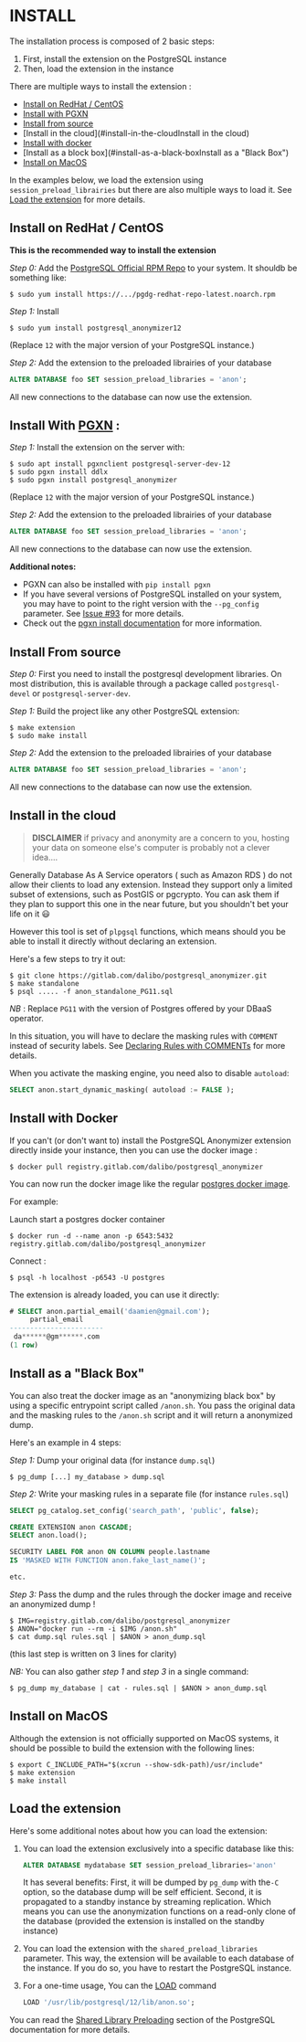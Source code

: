 INSTALL
===============================================================================

The installation process is composed of 2 basic steps: 

1. First, install the extension on the PostgreSQL instance
2. Then, load the extension in the instance

There are multiple ways to install the extension :

* [Install on RedHat / CentOS](#install-on-redhat-centos)
* [Install with PGXN](#install-with-pgxn)
* [Install from source](#install-from-source)
* [Install in the cloud](#install-in-the-cloudInstall in the cloud)
* [Install with docker](#install-with-docker)
* [Install as a block box](#install-as-a-black-boxInstall as a "Black Box")
* [Install on MacOS](#install-on-macos)

In the examples below, we load the extension using `session_preload_librairies` 
but there are also multiple ways to load it. See [Load the extension]
for more details.

[Load the extension]: #load-the-extension


Install on RedHat / CentOS
------------------------------------------------------------------------------

**This is the recommended way to install the extension**


_Step 0:_ Add the [PostgreSQL Official RPM Repo] to your system. It shouldb be 
something like:

```console
$ sudo yum install https://.../pgdg-redhat-repo-latest.noarch.rpm
```

[PostgreSQL Official RPM Repo]: https://yum.postgresql.org/


_Step 1:_ Install 

```console
$ sudo yum install postgresql_anonymizer12
```

(Replace `12` with the major version of your PostgreSQL instance.)

_Step 2:_  Add the extension to the preloaded librairies of your database

```sql
ALTER DATABASE foo SET session_preload_libraries = 'anon';
```

All new connections to the database can now use the extension.


Install With [PGXN](https://pgxn.org/) :
------------------------------------------------------------------------------


_Step 1:_  Install the extension on the server with:

```console
$ sudo apt install pgxnclient postgresql-server-dev-12 
$ sudo pgxn install ddlx
$ sudo pgxn install postgresql_anonymizer
```

(Replace `12` with the major version of your PostgreSQL instance.)

_Step 2:_  Add the extension to the preloaded librairies of your database

```sql
ALTER DATABASE foo SET session_preload_libraries = 'anon';
```

All new connections to the database can now use the extension.


**Additional notes:**

* PGXN can also be installed with `pip install pgxn`
* If you have several versions of PostgreSQL installed on your system, 
  you may have to point to the right version with the `--pg_config` 
  parameter. See [Issue #93] for more details.
* Check out the [pgxn install documentation] for more information.

[pgxn install documentation]: https://github.com/pgxn/pgxnclient/blob/master/docs/usage.rst#pgxn-install
[Issue #93]: https://gitlab.com/dalibo/postgresql_anonymizer/issues/93


Install From source
------------------------------------------------------------------------------

_Step 0:_ First you need to install the postgresql development libraries. On most
distribution, this is available through a package called `postgresql-devel`
or `postgresql-server-dev`.

_Step 1:_  Build the project like any other PostgreSQL extension:
   
```console
$ make extension
$ sudo make install
```

_Step 2:_  Add the extension to the preloaded librairies of your database

```sql
ALTER DATABASE foo SET session_preload_libraries = 'anon';
```

All new connections to the database can now use the extension.


Install in the cloud
------------------------------------------------------------------------------

> **DISCLAIMER** if privacy and anonymity are a concern to you, hosting your 
> data on someone else's computer is probably not a clever idea....

Generally Database As A Service operators ( such as Amazon RDS ) do not allow 
their clients to load any extension. Instead they support only a limited subset 
of extensions, such as PostGIS or pgcrypto. You can ask them if they plan to 
support this one in the near future, but you shouldn't bet your life on it 😃

However this tool is set of `plpgsql` functions, which means should you be able 
to install it directly without declaring an extension.

Here's a few steps to try it out:

```console
$ git clone https://gitlab.com/dalibo/postgresql_anonymizer.git
$ make standalone
$ psql ..... -f anon_standalone_PG11.sql
```

_NB_ : Replace `PG11` with the version of Postgres offered by your DBaaS operator.

In this situation, you will have to declare the masking rules with `COMMENT` instead 
of security labels. 
See [Declaring Rules with COMMENTs] for more details.

[Declaring Rules with COMMENTs]: declare_masking_rules.md#declaring-rules-with-comments 

When you activate the masking engine, you need also to disable `autoload`:

```sql
SELECT anon.start_dynamic_masking( autoload := FALSE );
```


Install with Docker
------------------------------------------------------------------------------

If you can't (or don't want to) install the PostgreSQL Anonymizer extension 
directly inside your instance, then you can use the docker image :

```console
$ docker pull registry.gitlab.com/dalibo/postgresql_anonymizer
```

You can now run the docker image like the regular [postgres docker image].

[postgres docker image]: https://hub.docker.com/_/postgres

For example:

Launch start a postgres docker container

```console
$ docker run -d --name anon -p 6543:5432 registry.gitlab.com/dalibo/postgresql_anonymizer
```

Connect :

```console
$ psql -h localhost -p6543 -U postgres
```

The extension is already loaded, you can use it directly:

```sql
# SELECT anon.partial_email('daamien@gmail.com');
     partial_email     
-----------------------
 da******@gm******.com
(1 row)
```

Install as a "Black Box"
------------------------------------------------------------------------------


You can also treat the docker image as an "anonymizing black box" by using a 
specific entrypoint script called `/anon.sh`. You pass the original data 
and the masking rules to the `/anon.sh` script and it will return a anonymized
dump.

Here's an example in 4 steps:

_Step 1:_  Dump your original data (for instance `dump.sql`)

```console
$ pg_dump [...] my_database > dump.sql
```

_Step 2:_  Write your masking rules in a separate file (for instance `rules.sql`)

```sql 
SELECT pg_catalog.set_config('search_path', 'public', false); 

CREATE EXTENSION anon CASCADE;
SELECT anon.load();

SECURITY LABEL FOR anon ON COLUMN people.lastname
IS 'MASKED WITH FUNCTION anon.fake_last_name()';

etc.
```

_Step 3:_  Pass the dump and the rules through the docker image and receive an 
anonymized dump !

```console
$ IMG=registry.gitlab.com/dalibo/postgresql_anonymizer
$ ANON="docker run --rm -i $IMG /anon.sh" 
$ cat dump.sql rules.sql | $ANON > anon_dump.sql
```

(this last step is written on 3 lines for clarity)

_NB:_ You can also gather _step 1_ and _step 3_ in a single command:

```console
$ pg_dump my_database | cat - rules.sql | $ANON > anon_dump.sql
```


Install on MacOS
------------------------------------------------------------------------------

Although the extension is not officially supported on MacOS systems, it should
be possible to build the extension with the following lines:

```console
$ export C_INCLUDE_PATH="$(xcrun --show-sdk-path)/usr/include" 
$ make extension
$ make install
```


Load the extension
------------------------------------------------------------------------------

Here's some additional notes about how you can load the extension:

1. You can load the extension exclusively into a specific database like this: 
   ```sql
   ALTER DATABASE mydatabase SET session_preload_libraries='anon'
   ```
   It has several benefits:  First, it will be dumped by `pg_dump` with the`-C` 
   option, so the database dump will be self efficient. Second, it is propagated 
   to a standby instance by streaming replication. Which means you can use the 
   anonymization functions on a read-only clone of the database (provided the 
   extension is installed on the standby instance)
  
2. You can load the extension with the `shared_preload_libraries` parameter.
   This way, the extension will be available to each database of the instance.
   If you do so, you have to restart the PostgreSQL instance.

3. For a one-time usage, You can the [LOAD] command
   ```sql
   LOAD '/usr/lib/postgresql/12/lib/anon.so';
   ```

You can read the [Shared Library Preloading] section of the PostgreSQL documentation
for more details.

[LOAD]: https://www.postgresql.org/docs/current/sql-load.html
[Shared Library Preloading]:https://www.postgresql.org/docs/current/runtime-config-client.html#RUNTIME-CONFIG-CLIENT-PRELOAD

